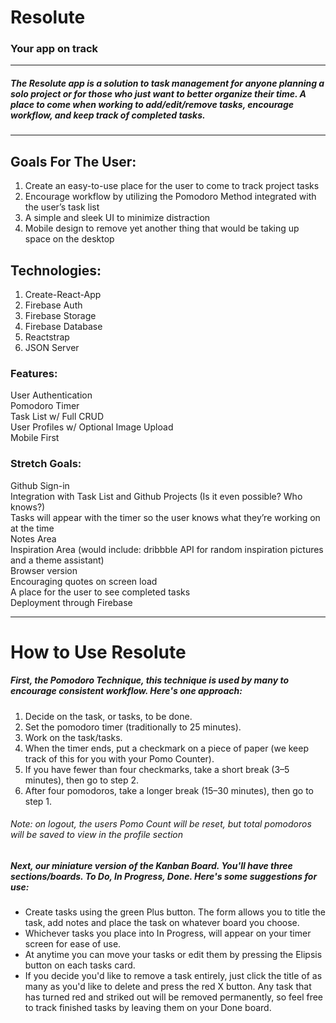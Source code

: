 # Resolute
### Your app on track

***
##### The Resolute app is a solution to task management for anyone planning a solo project or for those who just want to better organize their time. A place to come when working to add/edit/remove tasks, encourage workflow, and keep track of completed tasks. 

***
## Goals For The User:
1. Create an easy-to-use place for the user to come to track project tasks
2. Encourage workflow by utilizing the Pomodoro Method integrated with the user’s task list
3. A simple and sleek UI to minimize distraction
4. Mobile design to remove yet another thing that would be taking up space on the desktop

## Technologies:
1. Create-React-App
2. Firebase Auth
3. Firebase Storage
4. Firebase Database
4. Reactstrap
5. JSON Server

### Features:
User Authentication<br>
Pomodoro Timer<br>
Task List w/ Full CRUD<br>
User Profiles w/ Optional Image Upload<br>
Mobile First<br>

### Stretch Goals:
Github Sign-in<br>
Integration with Task List and Github Projects (Is it even possible? Who knows?)<br>
Tasks will appear with the timer so the user knows what they’re working on at the time<br>
Notes Area<br>
Inspiration Area (would include: dribbble API for random inspiration pictures and a theme assistant)<br>
Browser version<br>
Encouraging quotes on screen load<br>
A place for the user to see completed tasks<br>
Deployment through Firebase<br>
***
# How to Use Resolute

#####  First, the Pomodoro Technique, this technique is used by many to encourage consistent workflow. Here's one approach:

1. Decide on the task, or tasks, to be done.
2. Set the pomodoro timer (traditionally to 25 minutes).
3. Work on the task/tasks.
4. When the timer ends, put a checkmark on a piece of paper (we keep track of this for you with your Pomo Counter).
5. If you have fewer than four checkmarks, take a short break (3–5 minutes), then go to step 2.
6. After four pomodoros, take a longer break (15–30 minutes), then go to step 1.
###### Note: on logout, the users Pomo Count will be reset, but total pomodoros will be saved to view in the profile section

#####  Next, our miniature version of the Kanban Board. You'll have three sections/boards. To Do, In Progress, Done. Here's some suggestions for use:

 - Create tasks using the green Plus button. The form allows you to title the task, add notes and place the task on whatever board you choose.
- Whichever tasks you place into In Progress, will appear on your timer screen for ease of use.
- At anytime you can move your tasks or edit them by pressing the Elipsis button on each tasks card.
- If you decide you'd like to remove a task entirely, just click the title of as many as you'd like to delete and press the red X button. Any task that has turned red and striked out will be removed permanently, so feel free to track finished tasks by leaving them on your Done board.
